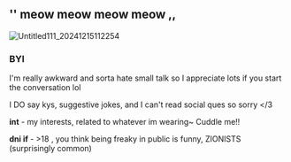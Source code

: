 ## '' meow meow meow meow ,,

![Untitled111_20241215112254](https://github.com/user-attachments/assets/96c5af02-35a8-4eed-87b1-76434d302a1e)

### BYI
I'm really awkward and sorta hate small talk so I appreciate lots if you start the conversation lol

I DO say kys, suggestive jokes, and I can't read social ques so sorry </3

**int** - my interests, related to whatever im wearing~ Cuddle me!!

**dni if** - >18 , you think being freaky in public is funny, ZIONISTS (surprisingly common)


<!--
**graveyardsanctuary/graveyardsanctuary** is a ✨ _special_ ✨ repository because its `README.md` (this file) appears on your GitHub profile.

Here are some ideas to get you started:

- 🔭 I’m currently working on ...
- 🌱 I’m currently learning ...
- 👯 I’m looking to collaborate on ...
- 🤔 I’m looking for help with ...
- 💬 Ask me about ...
- 📫 How to reach me: ...
- 😄 Pronouns: ...
- ⚡ Fun fact: ...
-->
